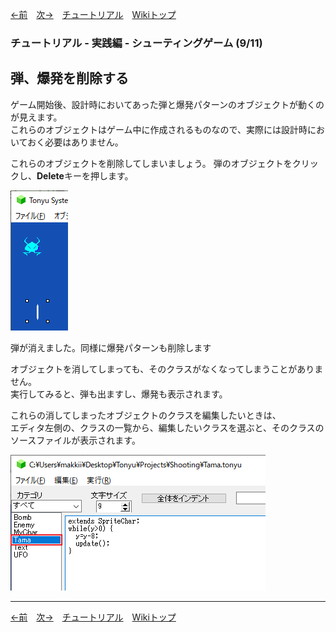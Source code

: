 

[←前](./tr-stg08.md)&emsp;[次→](./tr-stg10.md)&emsp;[チュートリアル](./tutorial.md)&emsp;[Wikiトップ](./)

### チュートリアル - 実践編 - シューティングゲーム (9/11)
## 弾、爆発を削除する


ゲーム開始後、設計時においてあった弾と爆発パターンのオブジェクトが動くのが見えます。  
これらのオブジェクトはゲーム中に作成されるものなので、実際には設計時においておく必要はありません。

これらのオブジェクトを削除してしまいましょう。 弾のオブジェクトをクリックし、**Delete**キーを押します。

![delobj.png](./img/delobj.png)

弾が消えました。同様に爆発パターンも削除します

オブジェクトを消してしまっても、そのクラスがなくなってしまうことがありません。  
実行してみると、弾も出ますし、爆発も表示されます。

これらの消してしまったオブジェクトのクラスを編集したいときは、  
エディタ左側の、クラスの一覧から、編集したいクラスを選ぶと、そのクラスのソースファイルが表示されます。

![clslist.png](./img/clslist.png)

***

[←前](./tr-stg08.md)&emsp;[次→](./tr-stg10.md)&emsp;[チュートリアル](./tutorial.md)&emsp;[Wikiトップ](./)
